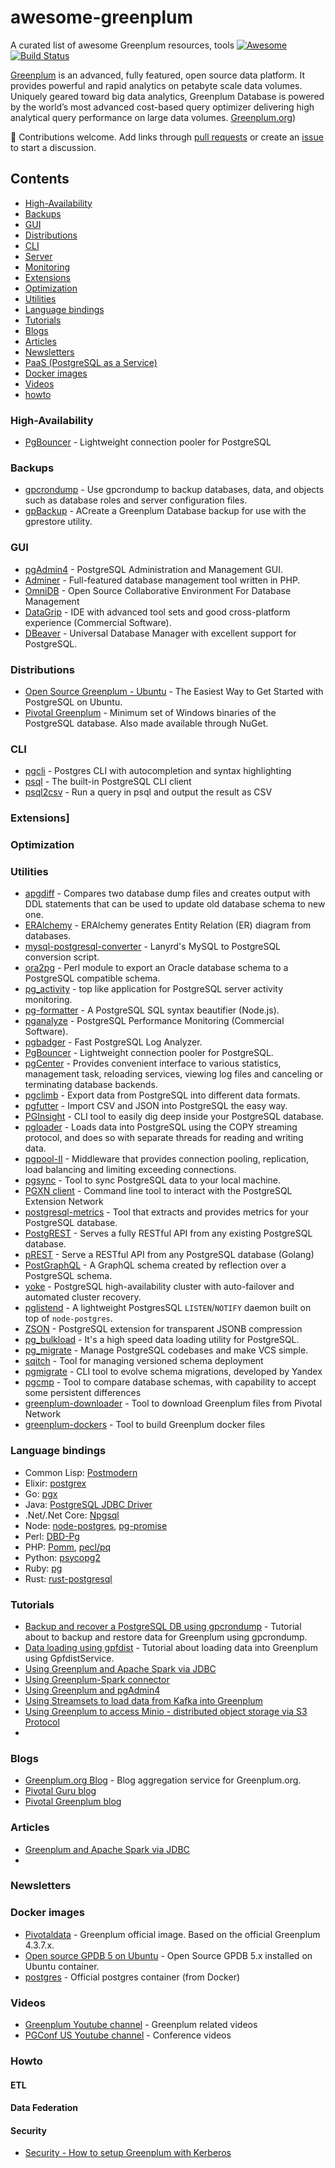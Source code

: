 # awesome-greenplum
A curated list of awesome Greenplum resources, tools [![Awesome](https://cdn.rawgit.com/sindresorhus/awesome/d7305f38d29fed78fa85652e3a63e154dd8e8829/media/badge.svg)](https://github.com/sindresorhus/awesome)
[![Build Status](https://api.travis-ci.org/kongyew/awesome-greenplum.svg?branch=master)](https://api.travis-ci.org/kongyew/awesome-greenplum.svg?branch=master)

[Greenplum](https://en.wikipedia.org/wiki/Greenplum) is an advanced, fully featured, open source data platform.  It provides powerful and rapid analytics on petabyte scale data volumes.  Uniquely geared toward big data analytics, Greenplum Database is powered by the world’s most advanced cost-based query optimizer delivering high analytical query performance on large data volumes. [Greenplum.org](https://greenplum.org/))

 :elephant: Contributions welcome. Add links through [pull requests](https://github.com/kongyew/awesome-greenplum/pulls) or create an [issue](https://github.com/kongyew/awesome-greenplum/issues) to start a discussion.

## Contents

- [High-Availability](#high-availability)
- [Backups](#backups)
- [GUI](#gui)
- [Distributions](#distributions)
- [CLI](#cli)
- [Server](#server)
- [Monitoring](#monitoring)
- [Extensions](#extensions)
- [Optimization](#optimization)
- [Utilities](#utilities)
- [Language bindings](#language-bindings)
- [Tutorials](#tutorials)
- [Blogs](#blogs)
- [Articles](#articles)
- [Newsletters](#newsletters)
- [PaaS (PostgreSQL as a Service)](#paas-postgresql-as-a-service)
- [Docker images](#docker-images)
- [Videos](#videos)
- [howto](#howto)

### High-Availability
* [PgBouncer](https://pgbouncer.github.io/) - Lightweight connection pooler for PostgreSQL

### Backups
* [gpcrondump](https://gpdb.docs.pivotal.io/530/utility_guide/admin_utilities/gpcrondump.html) - Use gpcrondump to backup databases, data, and objects such as database roles and server configuration files.
* [gpBackup](https://gpdb.docs.pivotal.io/530/utility_guide/admin_utilities/gpbackup.html) - ACreate a Greenplum Database backup for use with the gprestore utility.

### GUI
* [pgAdmin4](https://www.pgadmin.org/) - PostgreSQL Administration and Management GUI.
* [Adminer](https://www.adminer.org/) - Full-featured database management tool written in PHP.
* [OmniDB](https://omnidb.org/en/) - Open Source Collaborative Environment
For Database Management
* [DataGrip](https://www.jetbrains.com/datagrip/) - IDE with advanced tool sets and good cross-platform experience (Commercial Software).
* [DBeaver](https://dbeaver.io) - Universal Database Manager with excellent support for PostgreSQL.


### Distributions
* [Open Source Greenplum - Ubuntu](https://launchpad.net/~greenplum/+archive/ubuntu/db) - The Easiest Way to Get Started with PostgreSQL on Ubuntu.
* [Pivotal Greenplum](https://github.com/mihasic/PostgreSql.Binaries.Lite) - Minimum set of Windows binaries of the PostgreSQL database. Also made available through NuGet.

### CLI
* [pgcli](https://github.com/dbcli/pgcli) - Postgres CLI with autocompletion and syntax highlighting
* [psql](https://www.postgresql.org/docs/current/static/app-psql.html) - The built-in PostgreSQL CLI client
* [psql2csv](https://github.com/fphilipe/psql2csv) - Run a query in psql and output the result as CSV

### Extensions]


### Optimization


### Utilities
* [apgdiff](https://www.apgdiff.com/) - Compares two database dump files and creates output with DDL statements that can be used to update old database schema to new one.
* [ERAlchemy](https://github.com/Alexis-benoist/eralchemy) - ERAlchemy generates Entity Relation (ER) diagram from databases.
* [mysql-postgresql-converter](https://github.com/lanyrd/mysql-postgresql-converter) - Lanyrd's MySQL to PostgreSQL conversion script.
* [ora2pg](http://ora2pg.darold.net) - Perl module to export an Oracle database schema to a PostgreSQL compatible schema.
* [pg\_activity](https://github.com/julmon/pg_activity) - top like application for PostgreSQL server activity monitoring.
* [pg-formatter](https://github.com/gajus/pg-formatter) - A PostgreSQL SQL syntax beautifier (Node.js).
* [pganalyze](https://pganalyze.com) - PostgreSQL Performance Monitoring (Commercial Software).
* [pgbadger](https://github.com/dalibo/pgbadger) - Fast PostgreSQL Log Analyzer.
* [PgBouncer](http://pgbouncer.github.io) - Lightweight connection pooler for PostgreSQL.
* [pgCenter](https://github.com/lesovsky/pgcenter) - Provides convenient interface to various statistics, management task, reloading services, viewing log files and canceling or terminating database backends.
* [pgclimb](https://github.com/lukasmartinelli/pgclimb) - Export data from PostgreSQL into different data formats.
* [pgfutter](https://github.com/lukasmartinelli/pgfutter) - Import CSV and JSON into PostgreSQL the easy way.
* [PGInsight](http://pginsight.io/) - CLI tool to easily dig deep inside your PostgreSQL database.
* [pgloader](https://github.com/dimitri/pgloader) - Loads data into PostgreSQL using the COPY streaming protocol, and does so with separate threads for reading and writing data.
* [pgpool-II](http://www.pgpool.net/mediawiki/index.php/Main_Page) - Middleware that provides connection pooling, replication, load balancing and limiting exceeding connections.
* [pgsync](https://github.com/ankane/pgsync) - Tool to sync PostgreSQL data to your local machine.
* [PGXN client](https://github.com/dvarrazzo/pgxnclient) - Command line tool to interact with the PostgreSQL Extension Network
* [postgresql-metrics](https://github.com/spotify/postgresql-metrics) - Tool that extracts and provides metrics for your PostgreSQL database.
* [PostgREST](https://github.com/PostgREST/postgrest) - Serves a fully RESTful API from any existing PostgreSQL database.
* [pREST](https://github.com/prest/prest) - Serve a RESTful API from any PostgreSQL database (Golang)
* [PostGraphQL](https://github.com/graphile/postgraphile) - A GraphQL schema created by reflection over a PostgreSQL schema.
* [yoke](https://github.com/nanopack/yoke) - PostgreSQL high-availability cluster with auto-failover and automated cluster recovery.
* [pglistend](https://github.com/kabirbaidhya/pglistend) - A lightweight PostgresSQL `LISTEN`/`NOTIFY` daemon built on top of `node-postgres`.
* [ZSON](https://github.com/postgrespro/zson) - PostgreSQL extension for transparent JSONB compression
* [pg_bulkload](http://ossc-db.github.io/pg_bulkload/index.html) - It's a high speed data loading utility for PostgreSQL.
* [pg_migrate](https://github.com/jwdeitch/pg_migrate) - Manage PostgreSQL codebases and make VCS simple.
* [sqitch](https://github.com/theory/sqitch) - Tool for managing versioned schema deployment
* [pgmigrate](https://github.com/yandex/pgmigrate) - CLI tool to evolve schema migrations, developed by Yandex
* [pgcmp](https://github.com/cbbrowne/pgcmp) - Tool to compare database schemas, with capability to accept some persistent differences
* [greenplum-downloader](https://github.com/kongyew/greenplum-downloader) - Tool to download Greenplum files from Pivotal Network
* [greenplum-dockers](https://github.com/kongyew/greenplum-dockers) - Tool to build Greenplum docker files

### Language bindings
* Common Lisp: [Postmodern](https://github.com/marijnh/Postmodern)
* Elixir: [postgrex](https://github.com/elixir-ecto/postgrex)
* Go: [pgx](https://github.com/jackc/pgx)
* Java: [PostgreSQL JDBC Driver](https://jdbc.postgresql.org/)
* .Net/.Net Core: [Npgsql](https://github.com/npgsql/npgsql)
* Node: [node-postgres](https://github.com/brianc/node-postgres), [pg-promise](https://github.com/vitaly-t/pg-promise)
* Perl: [DBD-Pg](http://search.cpan.org/~turnstep/DBD-Pg/Pg.pm)
* PHP: [Pomm](http://www.pomm-project.org), [pecl/pq](https://github.com/m6w6/ext-pq)
* Python: [psycopg2](https://pypi.org/pypi/psycopg2/)
* Ruby: [pg](https://bitbucket.org/ged/ruby-pg/wiki/Home)
* Rust: [rust-postgresql](https://github.com/sfackler/rust-postgres)

### Tutorials
* [Backup and recover a PostgreSQL DB using gpcrondump](https://greenplum.org/gpdb-sandbox-tutorials/backup-recovery-operations/) - Tutorial about to backup and restore data for Greenplum using gpcrondump.
* [Data loading using gpfdist](https://greenplum.org/gpdb-sandbox-tutorials/data-loading/) - Tutorial about loading data into Greenplum using GpfdistService.
* [Using Greenplum and Apache Spark via JDBC](https://github.com/kongyew/greenplum-spark-jdbc)
* [Using Greenplum-Spark connector](https://github.com/kongyew/greenplum-spark-connector)
* [Using Greenplum and pgAdmin4](https://github.com/kongc-organization/greenplum-pgadmin4)
* [Using Streamsets to load data from Kafka into Greenplum](https://github.com/kongc-organization/greenplum-streamsets)
* [Using Greenplum to access Minio - distributed object storage via S3 Protocol](https://github.com/kongc-organization/greenplum-minio)
*
### Blogs
* [Greenplum.org Blog](https://greenplum.org/blog/) - Blog aggregation service for Greenplum.org.
* [Pivotal Guru blog](https://www.pivotalguru.com/)
* [Pivotal Greenplum blog](https://pivotal.io/pivotal-greenplum)


### Articles
* [Greenplum and Apache Spark via JDBC](http://engineering.pivotal.io/post/getting-started-with-greenplum-spark/)
*

### Newsletters



### Docker images
* [Pivotaldata](https://hub.docker.com/r/pivotaldata/gpdb-base/) - Greenplum official image. Based on the official Greenplum 4.3.7.x.
* [Open source GPDB 5 on Ubuntu](https://hub.docker.com/r/kochanpivotal/gpdb5oss/) - Open Source GPDB 5.x installed on Ubuntu container.
* [postgres](https://hub.docker.com/_/postgres/) -  Official postgres container (from Docker)

### Videos
* [Greenplum Youtube channel](https://www.youtube.com/channel/UCIC2TGO-4xNSAJFCJXlJNwA) - Greenplum related videos
* [PGConf US Youtube channel](https://www.youtube.com/pgconfus/) - Conference videos


### Howto
#### ETL

#### Data Federation


#### Security
* [Security - How to setup Greenplum with Kerberos](https://github.com/kongyew/greenplum-kerberos)
